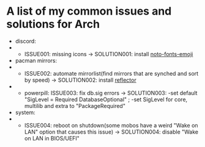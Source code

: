 # A list of my common issues and solutions for Arch
- discord: 
- - ISSUE001: missing icons -> SOLUTION001: install [noto-fonts-emoji](https://archlinux.org/packages/extra/any/noto-fonts-emoji/)
- pacman mirrors:
- - ISSUE002: automate mirrorlist(find mirrors that are synched and sort by speed) -> SOLUTION002: install [reflector](https://wiki.archlinux.org/title/Reflector)
- - powerpill: ISSUE003: fix db.sig errors -> SOLUTION003: -set default "SigLevel = Required DatabaseOptional" ; -set SigLevel for core, multilib and extra to "PackageRequired"
- system:
- - ISSUE004: reboot on shutdown(some mobos have a weird "Wake on LAN" option that causes this issue) -> SOLUTION004: disable "Wake on LAN in BIOS/UEFI"
